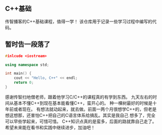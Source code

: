 ## C++基础
传智播客的C++基础课程，值得一学！
该仓库用于记录一些学习过程中编写的代码。

## 暂时告一段落了
```cpp
#inlcude <iostream>

using namespace std;

int main() {
    cout << "Hello, C++" << endl;
    return 0;
}
```
感谢传智扫地僧老师，跟着他学习C/C++的课程真的有学到东西。
九天左右的时间从基本不懂C++到现在基本能看懂C++，蛮开心的。
种一棵树最好的时候是十年前或者现在。
有想法就动起来，就去做。前面一两个月很想学C++的，但老是想这想那，还害怕C++把自己的C语言体系给搞乱。其实是我自己
想多了，完全可以早些学起来，可惜可惜。
C++知识点真的是蛮多，后面的路就靠自己走了。
希望未来能在看书和实践中继续进步，加油吧！